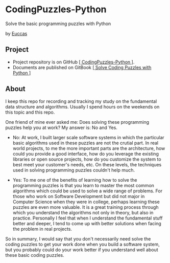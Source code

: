 # CodingPuzzles-Python

Solve the basic programming puzzles with Python

by [Euccas](http://euccas.me)

## Project

- Project repository is on GitHub [[ CodingPuzzles-Python ]](https://github.com/euccas/CodingPuzzles-Python).
- Documents are published on GitBook [[ Solve Coding Puzzles with Python ]](https://euccas.gitbooks.io/solve-coding-puzzles-with-python/content/)

## About
I keep this repo for recording and tracking my study on the fundamental data structure and algorithms.
Usually I spend hours on the weekends on this topic and this repo.

One friend of mine ever asked me: Does solving these programming puzzles help you at work? 
My answer is: No and Yes.

- No: At work, I built larger scale software systems in which the particular basic algorithms used in these puzzles are not the crutial part. In real world projects, to me the more important parts are the architecture, how could you provide a good interface, how do you leverage the existing libraries or open source projects, how do you customize the system to best meet your customer's needs, etc. On these levels, the techniques used in solving programming puzzles couldn't help much.

- Yes: To me one of the benefits of learning how to solve the programming puzzles is that you learn to master the most common algorithms which could be used to solve a wide range of problems. For those who work on Software Development but did not major in Computer Science when they were in college, perhaps learning these puzzles are even more valuable. It is a great training process through which you understand the algorithms not only in theory, but also in practice. Personally I feel that when I understand the fundamental stuff better and deeper, I tend to come up with better solutions when facing the problem in real projects.

So in summary, I would say that you don't necessarily need solve the coding puzzles to get your work done when you build a software system, but you probably could do your work better if you understand well about these basic coding puzzles.
